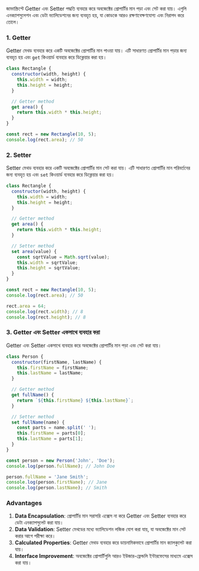 
জাভাস্ক্রিপ্টে Getter এবং Setter পদ্ধতি ব্যবহার করে অবজেক্টের প্রোপার্টির মান পড়া এবং সেট করা যায়। এগুলি এনক্যাপসুলেশন এবং ডেটা ভ্যালিডেশনের জন্য ব্যবহৃত হয়, যা কোডকে আরও রক্ষণাবেক্ষণযোগ্য এবং নিরাপদ করে তোলে।

### 1. Getter
Getter মেথড ব্যবহার করে একটি অবজেক্টের প্রোপার্টির মান পাওয়া যায়। এটি সাধারণত প্রোপার্টির মান পড়ার জন্য ব্যবহৃত হয় এবং `get` কিওয়ার্ড ব্যবহার করে ডিক্লেয়ার করা হয়।

```javascript
class Rectangle {
  constructor(width, height) {
    this.width = width;
    this.height = height;
  }

  // Getter method
  get area() {
    return this.width * this.height;
  }
}

const rect = new Rectangle(10, 5);
console.log(rect.area); // 50
```

### 2. Setter
Setter মেথড ব্যবহার করে একটি অবজেক্টের প্রোপার্টির মান সেট করা যায়। এটি সাধারণত প্রোপার্টির মান পরিবর্তনের জন্য ব্যবহৃত হয় এবং `set` কিওয়ার্ড ব্যবহার করে ডিক্লেয়ার করা হয়।

```javascript
class Rectangle {
  constructor(width, height) {
    this.width = width;
    this.height = height;
  }

  // Getter method
  get area() {
    return this.width * this.height;
  }

  // Setter method
  set area(value) {
    const sqrtValue = Math.sqrt(value);
    this.width = sqrtValue;
    this.height = sqrtValue;
  }
}

const rect = new Rectangle(10, 5);
console.log(rect.area); // 50

rect.area = 64;
console.log(rect.width); // 8
console.log(rect.height); // 8
```

### 3. Getter এবং Setter একসাথে ব্যবহার করা
Getter এবং Setter একসাথে ব্যবহার করে অবজেক্টের প্রোপার্টির মান পড়া এবং সেট করা যায়।

```javascript
class Person {
  constructor(firstName, lastName) {
    this.firstName = firstName;
    this.lastName = lastName;
  }

  // Getter method
  get fullName() {
    return `${this.firstName} ${this.lastName}`;
  }

  // Setter method
  set fullName(name) {
    const parts = name.split(' ');
    this.firstName = parts[0];
    this.lastName = parts[1];
  }
}

const person = new Person('John', 'Doe');
console.log(person.fullName); // John Doe

person.fullName = 'Jane Smith';
console.log(person.firstName); // Jane
console.log(person.lastName); // Smith
```

### Advantages
1. **Data Encapsulation**: প্রোপার্টির মান সরাসরি এক্সেস না করে Getter এবং Setter ব্যবহার করে ডেটা এনক্যাপসুলেট করা যায়।
2. **Data Validation**: Setter মেথডের মধ্যে ভ্যালিডেশন লজিক যোগ করা যায়, যা অবজেক্টের মান সেট করার আগে পরীক্ষা করে।
3. **Calculated Properties**: Getter মেথড ব্যবহার করে ডায়নামিকভাবে প্রোপার্টির মান ক্যালকুলেট করা যায়।
4. **Interface Improvement**: অবজেক্টের প্রোপার্টিগুলি আরও ইউজার-ফ্রেন্ডলি ইন্টারফেসের মাধ্যমে এক্সেস করা যায়।
